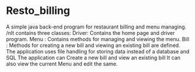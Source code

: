 # Resto_billing
A simple java back-end program for restaurant billing and menu managing.
/nIt contains three classes:
  Driver: Contains the home page and driver program.
  Menu : Contains methods for managing and viewing the menu.
  Bill : Methods for creating a new bill and viewing an existing bill are defined.
The application uses file handling for storing data instead of a database and SQL
The application can Create a new bill and view an existing bill
It can also view the current Menu and edit the same.
